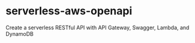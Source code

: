 # serverless-aws-openapi
Create a serverless RESTful API with API Gateway, Swagger, Lambda, and DynamoDB
